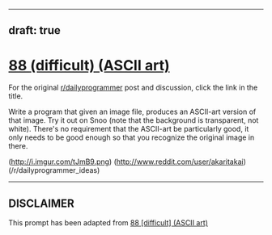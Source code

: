 ---
draft: true
----

# [88 (difficult) (ASCII art)](https://www.reddit.com/r/dailyprogrammer/comments/y5t0y/8132012_challenge_88_difficult_ascii_art/)

For the original [r/dailyprogrammer](https://www.reddit.com/r/dailyprogrammer/) post and discussion, click the link in the title.

Write a program that given an image file, produces an ASCII-art version of that image. Try it out on Snoo (note that the background is transparent, not white). There's no requirement that the ASCII-art be particularly good, it only needs to be good enough so that you recognize the original image in there. 

(http://i.imgur.com/tJmB9.png)
(http://www.reddit.com/user/akaritakai)
(/r/dailyprogrammer_ideas)

----
## **DISCLAIMER**
This prompt has been adapted from [88 [difficult] (ASCII art)](https://www.reddit.com/r/dailyprogrammer/comments/y5t0y/8132012_challenge_88_difficult_ascii_art/
)
